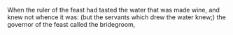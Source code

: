 When the ruler of the feast had tasted the water that was made wine, and knew not whence it was: (but the servants which drew the water knew;) the governor of the feast called the bridegroom,
